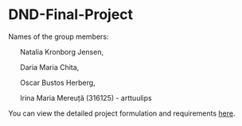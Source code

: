 # DND-Final-Project

Names of the group members:
<ul> Natalia Kronborg Jensen,</ul>
<ul> Daria Maria Chita,</ul>
<ul> Oscar Bustos Herberg,</ul>
<ul> Irina Maria Mereuță (316125) - arttuulips </ul>

You can view the detailed project formulation and requirements [here](./ProjectFormulation.md).
